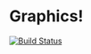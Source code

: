 # Graphics!

[![Build Status](https://travis-ci.org/l0b0/graphics.svg?branch=master)](https://travis-ci.org/l0b0/graphics)
